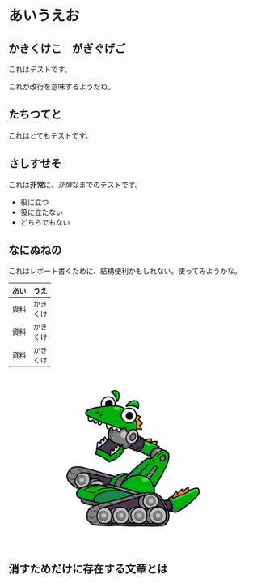 # あいうえお
## かきくけこ　がぎぐげご
これはテストです。

これが改行を意味するようだね。
## たちつてと
これはとてもテストです。
## さしすせそ
これは**非常**に、*非情*なまでのテストです。
- 役に立つ
- 役に立たない
- どちらでもない
## なにぬねの
これはレポート書くために、結構便利かもしれない。使ってみようかな。

|あい|うえ|
|--|--|
|資料 |かき<br>くけ|
|資料 |かき<br>くけ|
|資料 |かき<br>くけ|

![メカトロザウルス](img/01.jpg)

## 消すためだけに存在する文章とは